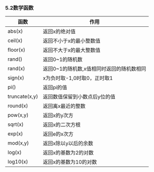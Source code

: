 ### 5.2数学函数


| 函数 | 作用 | 
|------|-----|
|abs(x)|返回x的绝对值|
|ceil(x)|返回不小于x的最小整数值|
|floor(x)|返回不大于x的最大整数值|
|rand()|返回0~1的随机数|
|rand(x)|返回0~1的随机数,x值相同时返回的随机数相同|
|sign(x)|x为负时取-1,0时取0，正时取1|
|pi()|返回pi的值|
|truncate(x,y)|返回数值保留到小数点后y位的值|
|round(x)|返回离x最近的整数|
|pow(x,y)|返回x的y次方|
|sqrt(x)|返回x的二次方根|
|exp(x)|返回e的x次方|
|mod(x,y)|返回x除以y以后的余数|
|log(x)|返回x的基数为2的对数|
|log10(x)|返回x的基数为10的对数|
